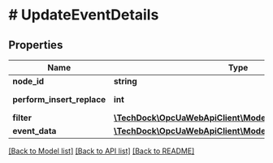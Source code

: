 # # UpdateEventDetails

## Properties

Name | Type | Description | Notes
------------ | ------------- | ------------- | -------------
**node_id** | **string** |  | [optional]
**perform_insert_replace** | **int** | [Link to specification](https://reference.opcfoundation.org/v105/Core/docs/Part11/6.8). | [optional]
**filter** | [**\TechDock\OpcUaWebApiClient\Model\EventFilter**](EventFilter.md) |  | [optional]
**event_data** | [**\TechDock\OpcUaWebApiClient\Model\HistoryEventFieldList[]**](HistoryEventFieldList.md) |  | [optional]

[[Back to Model list]](../../README.md#models) [[Back to API list]](../../README.md#endpoints) [[Back to README]](../../README.md)
